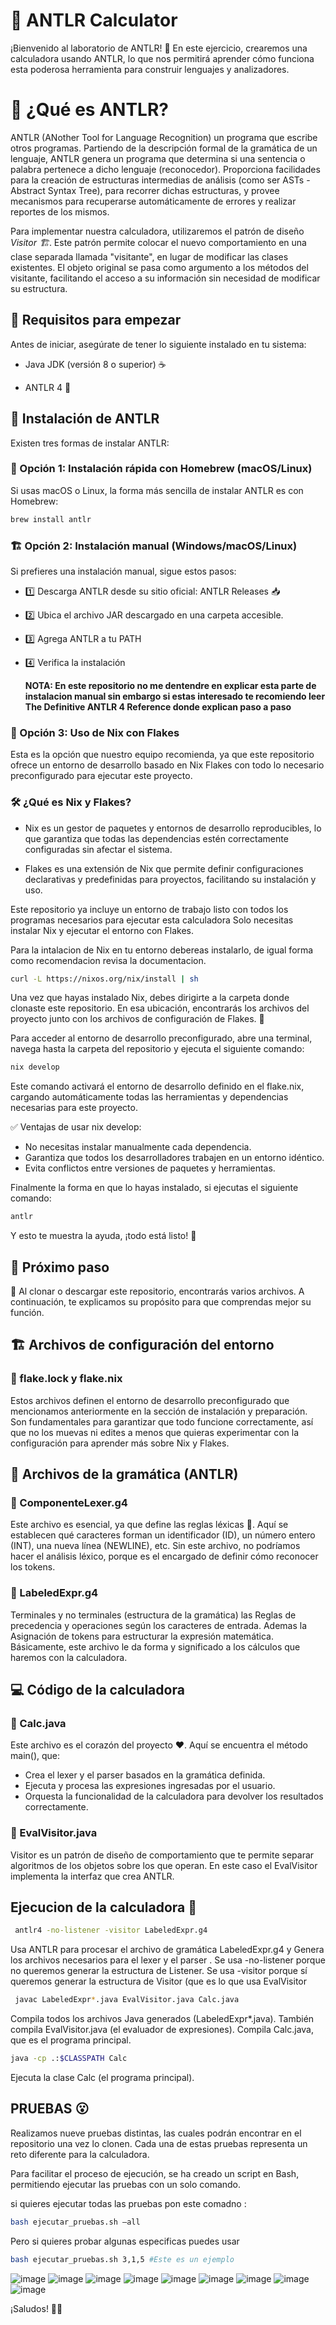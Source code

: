 # 🧮 ANTLR Calculator

¡Bienvenido al laboratorio de ANTLR! 🎉 En este ejercicio, crearemos una calculadora usando ANTLR, lo que nos permitirá aprender cómo funciona esta poderosa herramienta para construir lenguajes y analizadores.

# 📌 ¿Qué es ANTLR?

ANTLR (ANother Tool for Language Recognition) un programa que escribe otros programas. Partiendo de la descripción formal de la gramática de un lenguaje, ANTLR genera un programa 
que determina si una sentencia o palabra pertenece a dicho lenguaje (reconocedor).
Proporciona facilidades para la creación de estructuras intermedias de análisis (como ser ASTs - Abstract Syntax Tree), para recorrer dichas estructuras, y provee mecanismos para recuperarse automáticamente de errores y realizar reportes de los mismos.

Para implementar nuestra calculadora, utilizaremos el patrón de diseño *Visitor 🏗️*. Este patrón permite colocar el nuevo comportamiento en una clase separada llamada "visitante", en lugar de modificar las clases existentes. El objeto original se pasa como argumento a los métodos del visitante, facilitando el acceso a su información sin necesidad de modificar su estructura.

## 🔧 Requisitos para empezar

Antes de iniciar, asegúrate de tener lo siguiente instalado en tu sistema:

  - Java JDK (versión 8 o superior) ☕

  - ANTLR 4 🔡

## 🔽 Instalación de ANTLR

Existen tres formas de instalar ANTLR:

### 🏃 Opción 1: Instalación rápida con Homebrew (macOS/Linux)

Si usas macOS o Linux, la forma más sencilla de instalar ANTLR es con Homebrew:

```bash
brew install antlr
```

### 🏗️ Opción 2: Instalación manual (Windows/macOS/Linux)

Si prefieres una instalación manual, sigue estos pasos:

- 1️⃣ Descarga ANTLR desde su sitio oficial: ANTLR Releases 📥

- 2️⃣ Ubica el archivo JAR descargado en una carpeta accesible.

- 3️⃣ Agrega ANTLR a tu PATH

- 4️⃣ Verifica la instalación

  **NOTA: En este repositorio no me dentendre en explicar esta parte de instalacion manual sin embargo si estas interesado te recomiendo leer The Definitive ANTLR 4 Reference donde explican paso a paso**

### 🤠 Opción 3: Uso de Nix con Flakes

Esta es la opción que nuestro equipo recomienda, ya que este repositorio ofrece un entorno de desarrollo basado en Nix Flakes con todo lo necesario preconfigurado para ejecutar este proyecto.

### 🛠️ ¿Qué es Nix y Flakes?

- Nix es un gestor de paquetes y entornos de desarrollo reproducibles, lo que garantiza que todas las dependencias estén correctamente configuradas sin afectar el sistema.

- Flakes es una extensión de Nix que permite definir configuraciones declarativas y predefinidas para proyectos, facilitando su instalación y uso.

Este repositorio ya incluye un entorno de trabajo listo con todos los programas necesarios para ejecutar esta calculadora Solo necesitas instalar Nix y ejecutar el entorno con Flakes.

Para la intalacion de Nix en tu entorno debereas instalarlo, de igual forma como recomendacion revisa la documentacion.

```bash
curl -L https://nixos.org/nix/install | sh
```
Una vez que hayas instalado Nix, debes dirigirte a la carpeta donde clonaste este repositorio. En esa ubicación, encontrarás los archivos del proyecto junto con los archivos de configuración de Flakes. 🧩

Para acceder al entorno de desarrollo preconfigurado, abre una terminal, navega hasta la carpeta del repositorio y ejecuta el siguiente comando:

```bash
nix develop
```
Este comando activará el entorno de desarrollo definido en el flake.nix, cargando automáticamente todas las herramientas y dependencias necesarias para este proyecto.

✅ Ventajas de usar nix develop:

- No necesitas instalar manualmente cada dependencia.
- Garantiza que todos los desarrolladores trabajen en un entorno idéntico.
- Evita conflictos entre versiones de paquetes y herramientas.

Finalmente la forma en que lo hayas instalado, si ejecutas el siguiente comando: 

```bash
antlr
```

Y esto te muestra la ayuda, ¡todo está listo! 🎯

## 🚀 Próximo paso

📂 Al clonar o descargar este repositorio, encontrarás varios archivos. A continuación, te explicamos su propósito para que comprendas mejor su función.

## 🏗️ Archivos de configuración del entorno
### 📌 flake.lock y flake.nix

Estos archivos definen el entorno de desarrollo preconfigurado que mencionamos anteriormente en la sección de instalación y preparación. Son fundamentales para garantizar que todo funcione correctamente, así que no los muevas ni edites a menos que quieras experimentar con la configuración para aprender más sobre Nix y Flakes.

## 🔡 Archivos de la gramática (ANTLR)

### 📌 ComponenteLexer.g4

Este archivo es esencial, ya que define las reglas léxicas 📝. Aquí se establecen qué caracteres forman un identificador (ID), un número entero (INT), una nueva línea (NEWLINE), etc.
Sin este archivo, no podríamos hacer el análisis léxico, porque es el encargado de definir cómo reconocer los tokens.

### 📌 LabeledExpr.g4

Terminales y no terminales (estructura de la gramática) las Reglas de precedencia y operaciones según los caracteres de entrada.
Ademas la Asignación de tokens para estructurar la expresión matemática.
Básicamente, este archivo le da forma y significado a los cálculos que haremos con la calculadora.

## 💻 Código de la calculadora

### 📌 Calc.java

Este archivo es el corazón del proyecto ❤️. Aquí se encuentra el método main(), que:

- Crea el lexer y el parser basados en la gramática definida.
- Ejecuta y procesa las expresiones ingresadas por el usuario.
- Orquesta la funcionalidad de la calculadora para devolver los resultados correctamente.

### 📌 EvalVisitor.java

Visitor es un patrón de diseño de comportamiento que te permite separar algoritmos de los objetos sobre los que operan.
En este caso el EvalVisitor implementa la interfaz que crea ANTLR.

## Ejecucion de la calculadora 🥴 

```bash
 antlr4 -no-listener -visitor LabeledExpr.g4
```
Usa ANTLR para procesar el archivo de gramática LabeledExpr.g4 y Genera los archivos necesarios para el lexer  y el parser .
Se usa -no-listener porque no queremos generar la estructura de Listener.
Se usa -visitor porque sí queremos generar la estructura de Visitor (que es lo que usa EvalVisitor

```bash
 javac LabeledExpr*.java EvalVisitor.java Calc.java
```
Compila todos los archivos Java generados (LabeledExpr*.java).
También compila EvalVisitor.java (el evaluador de expresiones).
Compila Calc.java, que es el programa principal.

```bash
java -cp .:$CLASSPATH Calc
```
Ejecuta la clase Calc (el programa principal).


## PRUEBAS 😮

Realizamos nueve pruebas distintas, las cuales podrán encontrar en el repositorio una vez lo clonen. Cada una de estas pruebas representa un reto diferente para la calculadora.

Para facilitar el proceso de ejecución, se ha creado un script en Bash, permitiendo ejecutar las pruebas con un solo comando.

si quieres ejecutar todas las pruebas pon este comadno : 

```bash
bash ejecutar_pruebas.sh —all
```

Pero si quieres probar algunas especificas puedes usar 

```bash
bash ejecutar_pruebas.sh 3,1,5 #Este es un ejemplo
```
![image](https://github.com/user-attachments/assets/4b7700f5-bb76-4104-a7a4-d46a423aa7c6)
![image](https://github.com/user-attachments/assets/a9408d49-4a1e-447b-9d39-39ff46fecc47)
![image](https://github.com/user-attachments/assets/65b3e98f-40f6-44ad-8fb5-0c0ea7379654)
![image](https://github.com/user-attachments/assets/a821fad2-4996-4212-bdd0-b183e624d92f)
![image](https://github.com/user-attachments/assets/881fb8a2-693d-412e-bcfb-883011334fec)
![image](https://github.com/user-attachments/assets/414d243b-ed01-4df7-9b44-c4e1d73e6270)
![image](https://github.com/user-attachments/assets/a6150203-9b1c-4ae0-a0fa-5a9edf87a924)
![image](https://github.com/user-attachments/assets/2926bbb1-a628-4dd8-a663-de85960bffee)
![image](https://github.com/user-attachments/assets/0f519224-1b06-48dd-81af-d21297103ecd)











¡Saludos! 🚀🔥

